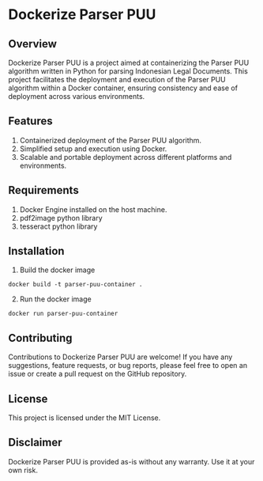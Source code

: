 # Dockerize Parser PUU

## Overview
Dockerize Parser PUU is a project aimed at containerizing the Parser PUU algorithm written in Python for parsing Indonesian Legal Documents. This project facilitates the deployment and execution of the Parser PUU algorithm within a Docker container, ensuring consistency and ease of deployment across various environments.

## Features
1. Containerized deployment of the Parser PUU algorithm.
2. Simplified setup and execution using Docker.
3. Scalable and portable deployment across different platforms and environments.

## Requirements
1. Docker Engine installed on the host machine.
2. pdf2image python library
3. tesseract python library

## Installation
1. Build the docker image
```
docker build -t parser-puu-container .
```
2. Run the docker image
```
docker run parser-puu-container
```

## Contributing
Contributions to Dockerize Parser PUU are welcome! If you have any suggestions, feature requests, or bug reports, please feel free to open an issue or create a pull request on the GitHub repository.

## License
This project is licensed under the MIT License.

## Disclaimer
Dockerize Parser PUU is provided as-is without any warranty. Use it at your own risk.
